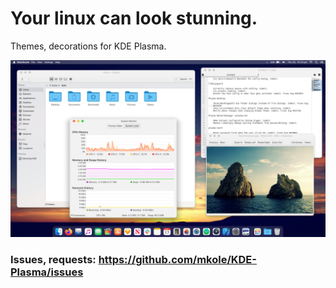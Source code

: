 # Your linux can look stunning.
Themes, decorations for KDE Plasma.

![Alt text](https://github.com/mkole/KDE-Plasma/blob/master/Kvantum%20Themes/Big%20Sur.png?raw=true)




### Issues, requests: https://github.com/mkole/KDE-Plasma/issues
